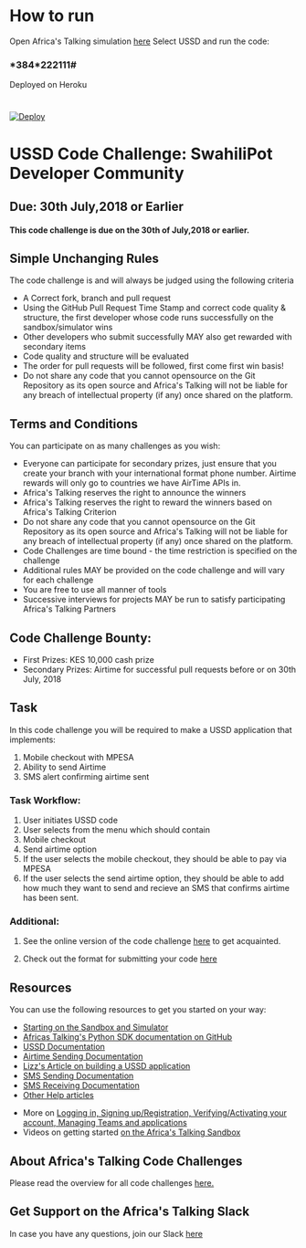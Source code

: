 # How to run
Open Africa's Talking simulation [here](https://simulator.africastalking.com:1517/simulator/)
Select USSD and run the code:
### \*384\*222111#
Deployed on Heroku 
#

[![Deploy](https://www.herokucdn.com/deploy/button.svg)](https://heroku.com/deploy)
# USSD Code Challenge: SwahiliPot Developer Community


## Due: 30th July,2018 or Earlier
#### This code challenge is due on the 30th of July,2018 or earlier. 

## Simple Unchanging Rules
The code challenge is and will always be judged using the following criteria
  - A Correct fork, branch and pull request
  - Using the GitHub Pull Request Time Stamp and correct code quality & structure, the first developer whose code runs successfully on the sandbox/simulator wins
  - Other developers who submit successfully MAY also get rewarded with secondary items
  - Code quality and structure will be evaluated
  - The order for pull requests will be followed, first come first win basis!
  - Do not share any code that you cannot opensource on the Git Repository as its open source and Africa's Talking will not be liable for any breach of intellectual property (if any) once shared on the platform.

## Terms and Conditions
You can participate on as many challenges as you wish:
  - Everyone can participate for secondary prizes, just ensure that you create your branch with your international format phone number. Airtime rewards will only go to countries we have AirTime APIs in.
  - Africa's Talking reserves the right to announce the winners
  - Africa's Talking reserves the right to reward the winners based on Africa's Talking Criterion
  - Do not share any code that you cannot opensource on the Git Repository as its open source and Africa's Talking will not be liable for any breach of intellectual property (if any) once shared on the platform.
  - Code Challenges are time bound - the time restriction is specified on the challenge
  - Additional rules MAY be provided on the code challenge and will vary for each challenge
  - You are free to use all manner of tools
  - Successive interviews for projects MAY be run to satisfy participating Africa's Talking Partners

## Code Challenge Bounty:
  - First Prizes: KES 10,000 cash prize
  - Secondary Prizes: Airtime for successful pull requests before or on 30th July, 2018

## Task
In this code challenge you will be required to make a USSD application that implements:
1. Mobile checkout with MPESA
2. Ability to send Airtime
3. SMS alert confirming airtime sent

### Task Workflow:
1. User initiates USSD code
2. User selects from the menu which should contain 
  1. Mobile checkout
  2. Send airtime option
3. If the user selects the mobile checkout, they should be able to pay via MPESA
4. If the user selects the send airtime option, they should be able to add how much they want to send and recieve an SMS that confirms airtime has been sent.

### Additional:
1. See the online version of the code challenge [here](http://atdevoutreach.viewdocs.io/CodeChallengeSwahiliPot/CodeChallengeSwahiliPot/) to get acquainted.

2.  Check out the format for submitting your code [here](http://atdevoutreach.viewdocs.io/CodeChallengeSwahiliPot/CodeChallengeSteps/)

## Resources
You can use the following resources to get you started on your way:
* [Starting on the Sandbox and Simulator](http://help.africastalking.com/website/how-to-get-started-on-the-africas-talking-sand-box)
* [Africas Talking's Python SDK documentation on GitHub](https://github.com/AfricasTalkingLtd/africastalking-python)
* [USSD Documentation](http://docs.africastalking.com/ussd)
* [Airtime Sending Documentation](http://docs.africastalking.com/airtime/sending)
* [Lizz's Article on building a USSD application](https://docs.google.com/document/d/1ouYo5tRRHPJ39PUx0vFqn97HXd4-6V3X0plcfRaqAOI/edit?usp=sharing)
* [SMS Sending Documentation](http://docs.africastalking.com/sms/sending)
* [SMS Receiving Documentation](http://docs.africastalking.com/sms/callback)
* [Other Help articles](http://help.africastalking.com/sms)
- More on [Logging in, Signing up/Registration, Verifying/Activating your account, Managing Teams and applications](http://help.africastalking.com/website)
- Videos on getting started [on the Africa's Talking Sandbox](https://www.dropbox.com/sh/qq086503d5zaq7l/AADEo-oazNF_PgYIPRjPpeCua?dl=0)


## About Africa's Talking Code Challenges
Please read the overview for all code challenges [here.](http://atdevoutreach.viewdocs.io/CodeChallengeSwahiliPot/)

## Get Support on the Africa's Talking Slack
In case you have any questions, join our Slack [here](https://slackin-africastalking.now.sh/)


